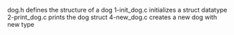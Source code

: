dog.h defines the structure of a dog
1-init_dog.c initializes a struct datatype
2-print_dog.c prints the dog struct
4-new_dog.c creates a new dog with new type
